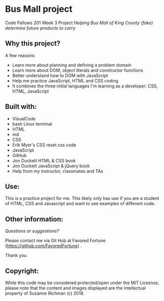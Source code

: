 # Bus Mall project
Code Fellows 201 Week 3 Project
*Helping Bus Mall of King County (fake) determine future products to carry*


## Why this project?

A few reasons:
* Learn more about planning and defining a problem domain
* Learn more about DOM, object literals and constructor functions
* Better understand how to DOM with JavaScript
* Help me practice JavaScript, HTML and CSS coding 
* It combines the three initial languages I'm learning as a developer: CSS, HTML, JavaScript

## Built with:

* VisualCode
* bash Linux terminal
* HTML
* md
* CSS  
* Erik Myer's CSS reset.css code
* JavaScript
* GitHub
* Jon Duckett HTML & CSS book
* Jon Duckett JavaScript & jQuery book
* Help from my instructor, classmates and TAs

## Use:

This is a practice project for me. This likely only has use if you are a student of HTML, CSS and Javascript and want to see examples of different code.

## Other information:

*Questions or suggestions?* 

Please contact me via Git Hub at Favored Fortune (https://github.com/FavoredFortune) .

 Thank you.

## Copyright:

 While this code may be considered protected/open under the MIT Licesnse, please note that the content and images displayed are the intellectual property of Suzanne Richman (c) 2018.
 